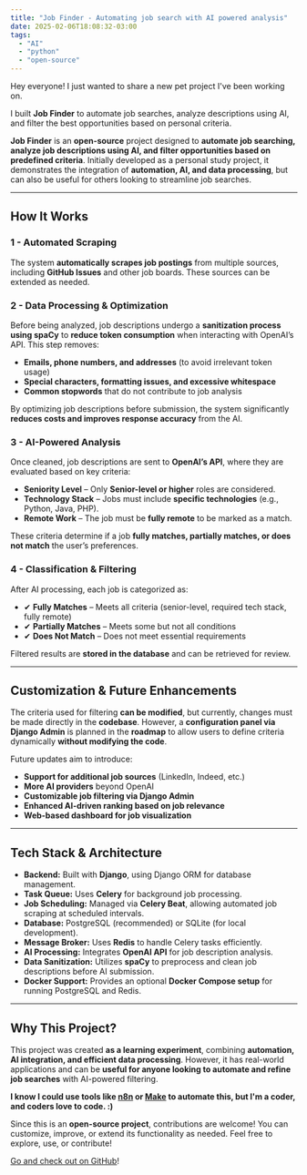 ```yaml
---
title: "Job Finder - Automating job search with AI powered analysis"
date: 2025-02-06T18:08:32-03:00
tags:
  - "AI"
  - "python"
  - "open-source"
---
```


Hey everyone! I just wanted to share a new pet project I've been working on.

I built **Job Finder** to automate job searches, analyze descriptions using AI, and filter the best opportunities based on personal criteria.

**Job Finder** is an **open-source** project designed to **automate job searching, analyze job descriptions using AI, and filter opportunities based on predefined criteria**. Initially developed as a personal study project, it demonstrates the integration of **automation, AI, and data processing**, but can also be useful for others looking to streamline job searches.

---

## How It Works
### 1 - Automated Scraping
The system **automatically scrapes job postings** from multiple sources, including **GitHub Issues** and other job boards. These sources can be extended as needed.

### 2 - Data Processing & Optimization
Before being analyzed, job descriptions undergo a **sanitization process using spaCy** to **reduce token consumption** when interacting with OpenAI’s API. This step removes:
-  **Emails, phone numbers, and addresses** (to avoid irrelevant token usage)
-  **Special characters, formatting issues, and excessive whitespace**
-  **Common stopwords** that do not contribute to job analysis

By optimizing job descriptions before submission, the system significantly **reduces costs and improves response accuracy** from the AI.

### 3 - AI-Powered Analysis
Once cleaned, job descriptions are sent to **OpenAI’s API**, where they are evaluated based on key criteria:
- **Seniority Level** – Only **Senior-level or higher** roles are considered.
- **Technology Stack** – Jobs must include **specific technologies** (e.g., Python, Java, PHP).
- **Remote Work** – The job must be **fully remote** to be marked as a match.

These criteria determine if a job **fully matches, partially matches, or does not match** the user’s preferences.

### 4 - Classification & Filtering
After AI processing, each job is categorized as:
- ✔ **Fully Matches** – Meets all criteria (senior-level, required tech stack, fully remote)
- ✔ **Partially Matches** – Meets some but not all conditions
- ✔ **Does Not Match** – Does not meet essential requirements

Filtered results are **stored in the database** and can be retrieved for review.

---

## Customization & Future Enhancements
The criteria used for filtering **can be modified**, but currently, changes must be made directly in the **codebase**. However, a **configuration panel via Django Admin** is planned in the **roadmap** to allow users to define criteria dynamically **without modifying the code**.

Future updates aim to introduce:
- **Support for additional job sources** (LinkedIn, Indeed, etc.)
- **More AI providers** beyond OpenAI
- **Customizable job filtering via Django Admin**
- **Enhanced AI-driven ranking based on job relevance**
- **Web-based dashboard for job visualization**

---

## Tech Stack & Architecture
- **Backend:** Built with **Django**, using Django ORM for database management.
- **Task Queue:** Uses **Celery** for background job processing.
- **Job Scheduling:** Managed via **Celery Beat**, allowing automated job scraping at scheduled intervals.
- **Database:** PostgreSQL (recommended) or SQLite (for local development).
- **Message Broker:** Uses **Redis** to handle Celery tasks efficiently.
- **AI Processing:** Integrates **OpenAI API** for job description analysis.
- **Data Sanitization:** Utilizes **spaCy** to preprocess and clean job descriptions before AI submission.
- **Docker Support:** Provides an optional **Docker Compose setup** for running PostgreSQL and Redis.

---

## Why This Project?
This project was created **as a learning experiment**, combining **automation, AI integration, and efficient data processing**. However, it has real-world applications and can be **useful for anyone looking to automate and refine job searches** with AI-powered filtering.

**I know I could use tools like [n8n](https://n8n.io) or [Make](https://www.make.com/en) to automate this, but I'm a coder, and coders love to code. :)**

Since this is an **open-source project**, contributions are welcome! You can customize, improve, or extend its functionality as needed. Feel free to explore, use, or contribute!

[Go and check out on GitHub](https://github.com/adlermedrado/job_finder)!
